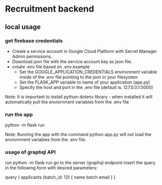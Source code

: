 # Recruitment backend

## local usage
### get firebase credentials
- Create a service account in Google Cloud Platform with Secret Manager Admin permissions. 
- Download json file with the service account key as json file.
- create .env file based on .env.example
   - Set the GOOGLE_APPLICATION_CREDENTIALS environment variable inside of the .env file pointing to the json in your filesystem 
   - Set the FLASK_APP variable to name of your application (app.py)
   - Specify the host and port in the .env file (default is: 127.0.0.1:5000)

Note: It is important to install python-dotenv library - when installed it will automatically pull the enviornment variables from the .env file 

### run the app
python -m flask run

Note: Running the app with the command python app.py will not load the enviornment variables from the .env file.

### usage of graphql API
run python -m flask run
go to the server /graphql endpoint 
insert the query in the following form with desired parameters:

query {
        applicants (batch_id: 12) {
          name
          batch
          email
        }
}